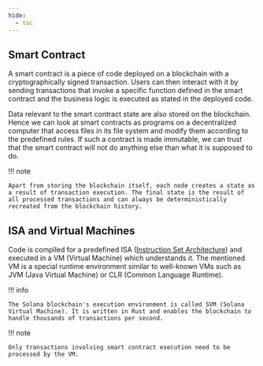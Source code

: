 ```yaml
---
hide:
  - toc
---
```



## Smart Contract

A smart contract is a piece of code deployed on a blockchain with a cryptographically signed transaction. Users can then interact with it by sending transactions that invoke a specific function defined in the smart contract and the business logic is executed as stated in the deployed code.

Data relevant to the smart contract state are also stored on the blockchain. Hence we can look at smart contracts as programs on a decentralized computer that access files in its file system and modify them according to the predefined rules. If such a contract is made immutable, we can trust that the smart contract will not do anything else than what it is supposed to do.

!!! note

    Apart from storing the blockchain itself, each node creates a state as a result of transaction execution. The final state is the result of all processed transactions and can always be deterministically recreated from the blockchain history.

## ISA and Virtual Machines

Code is compiled for a predefined ISA ([Instruction Set Architecture](https://en.wikipedia.org/wiki/Instruction_set_architecture)) and executed in a VM (Virtual Machine) which understands it. The mentioned VM is a special runtime environment similar to well-known VMs such as JVM (Java Virtual Machine) or CLR (Common Language Runtime).

!!! info

    The Solana blockchain's execution environment is called SVM (Solana Virtual Machine). It is written in Rust and enables the blockchain to handle thousands of transactions per second.

!!! note

    Only transactions involving smart contract execution need to be processed by the VM.
